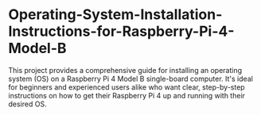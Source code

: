 # Operating-System-Installation-Instructions-for-Raspberry-Pi-4-Model-B
This project provides a comprehensive guide for installing an operating system (OS) on a Raspberry Pi 4 Model B single-board computer. It's ideal for beginners and experienced users alike who want clear, step-by-step instructions on how to get their Raspberry Pi 4 up and running with their desired OS.
